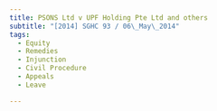 ```yaml
---
title: PSONS Ltd v UPF Holding Pte Ltd and others 
subtitle: "[2014] SGHC 93 / 06\_May\_2014"
tags:
  - Equity
  - Remedies
  - Injunction
  - Civil Procedure
  - Appeals
  - Leave

---
```


